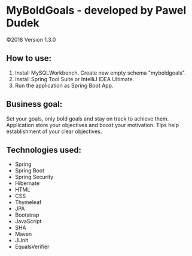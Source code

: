 # MyBoldGoals - developed by Pawel Dudek

©2018
Version 1.3.0


## How to use:

1. Install MySQLWorkbench. Create new empty schema "myboldgoals".
2. Install Spring Tool Suite or IntelliJ IDEA Ultimate.
3. Run the application as Spring Boot App.


## Business goal:

Set your goals, only bold goals and stay on track to achieve them. Application store your objectives and boost your motivation. Tips help establishment of your clear objectives.


## Technologies used:

- Spring
- Spring Boot
- Spring Security
- Hibernate
- HTML
- CSS
- Thymeleaf
- JPA
- Bootstrap
- JavaScript
- SHA
- Maven
- JUnit
- EqualsVerifier
